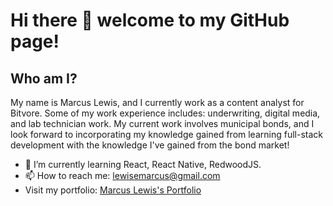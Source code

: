 # Hi there 👋 welcome to my GitHub page!

## Who am I?

My name is Marcus Lewis, and I currently work as a content analyst for Bitvore. Some of my work experience includes: underwriting, digital media, and lab technician work. My current work involves municipal bonds, and I look forward to incorporating my knowledge gained from learning full-stack development with the knowledge I've gained from the bond market!

- 🌱 I’m currently learning React, React Native, RedwoodJS.
- 📫 How to reach me: <lewisemarcus@gmail.com>
- Visit my portfolio: [Marcus Lewis's Portfolio](https://marcuslewis.dev/)
